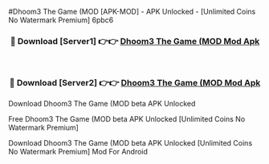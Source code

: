#Dhoom3 The Game (MOD [APK-MOD] - APK Unlocked - [Unlimited Coins No Watermark Premium] 6pbc6



<div align="center">

<h3>🔴 Download [Server1] 👉👉 <a href="https://momento.my/?title=Dhoom3_The_Game_(MOD">Dhoom3 The Game (MOD Mod Apk</a></h3><br>

<h3>🔴 Download [Server2] 👉👉 <a href="https://momento.my/?title=Dhoom3_The_Game_(MOD">Dhoom3 The Game (MOD Mod Apk</a></h3>
</div>



Download Dhoom3 The Game (MOD beta APK Unlocked

Free Dhoom3 The Game (MOD beta APK Unlocked [Unlimited Coins No Watermark Premium]

Download Dhoom3 The Game (MOD beta APK Unlocked [Unlimited Coins No Watermark Premium] Mod For Android
